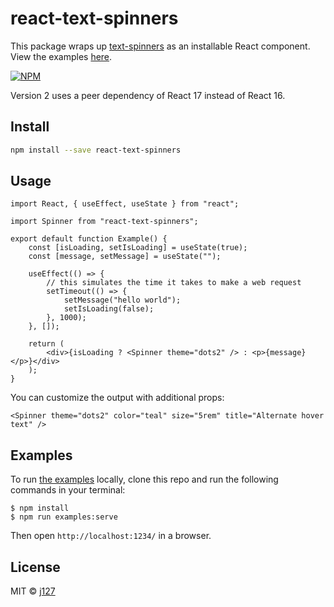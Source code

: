 # react-text-spinners

This package wraps up [text-spinners](https://github.com/maxbeier/text-spinners) as an installable React component. View the examples [here](https://react-text-spinners.codeselfstudy.com/).

[![NPM](https://img.shields.io/npm/v/react-text-spinners.svg)](https://www.npmjs.com/package/react-text-spinners)

Version 2 uses a peer dependency of React 17 instead of React 16.

## Install

```bash
npm install --save react-text-spinners
```

## Usage

```tsx
import React, { useEffect, useState } from "react";

import Spinner from "react-text-spinners";

export default function Example() {
    const [isLoading, setIsLoading] = useState(true);
    const [message, setMessage] = useState("");

    useEffect(() => {
        // this simulates the time it takes to make a web request
        setTimeout(() => {
            setMessage("hello world");
            setIsLoading(false);
        }, 1000);
    }, []);

    return (
        <div>{isLoading ? <Spinner theme="dots2" /> : <p>{message}</p>}</div>
    );
}
```

You can customize the output with additional props:

```tsx
<Spinner theme="dots2" color="teal" size="5rem" title="Alternate hover text" />
```

## Examples

To run [the examples](https://react-text-spinners.codeselfstudy.com/) locally, clone this repo and run the following commands in your terminal:

```text
$ npm install
$ npm run examples:serve
```

Then open `http://localhost:1234/` in a browser.

## License

MIT © [j127](https://github.com/j127)
